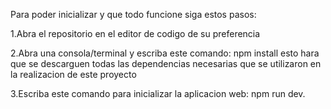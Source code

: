 Para poder inicializar y que todo funcione siga estos pasos:

1.Abra el repositorio en el editor de codigo de su preferencia

2.Abra una consola/terminal y escriba este comando:
npm install
esto hara que se descarguen todas las dependencias necesarias que se utilizaron en la realizacion de este proyecto

3.Escriba este comando para inicializar la aplicacion web:
npm run dev.
